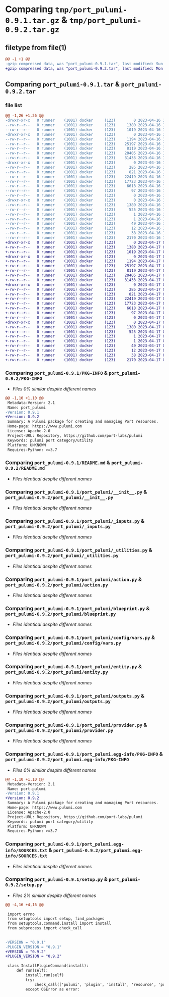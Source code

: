# Comparing `tmp/port_pulumi-0.9.1.tar.gz` & `tmp/port_pulumi-0.9.2.tar.gz`

## filetype from file(1)

```diff
@@ -1 +1 @@
-gzip compressed data, was "port_pulumi-0.9.1.tar", last modified: Sun Apr 16 11:13:59 2023, max compression
+gzip compressed data, was "port_pulumi-0.9.2.tar", last modified: Mon Apr 17 09:23:31 2023, max compression
```

## Comparing `port_pulumi-0.9.1.tar` & `port_pulumi-0.9.2.tar`

### file list

```diff
@@ -1,26 +1,26 @@
-drwxr-xr-x   0 runner    (1001) docker     (123)        0 2023-04-16 11:13:59.378078 port_pulumi-0.9.1/
--rw-r--r--   0 runner    (1001) docker     (123)     1380 2023-04-16 11:13:59.378078 port_pulumi-0.9.1/PKG-INFO
--rw-r--r--   0 runner    (1001) docker     (123)     1019 2023-04-16 11:13:59.000000 port_pulumi-0.9.1/README.md
-drwxr-xr-x   0 runner    (1001) docker     (123)        0 2023-04-16 11:13:59.378078 port_pulumi-0.9.1/port_pulumi/
--rw-r--r--   0 runner    (1001) docker     (123)     1194 2023-04-16 11:13:59.000000 port_pulumi-0.9.1/port_pulumi/__init__.py
--rw-r--r--   0 runner    (1001) docker     (123)    25197 2023-04-16 11:13:59.000000 port_pulumi-0.9.1/port_pulumi/_inputs.py
--rw-r--r--   0 runner    (1001) docker     (123)     8119 2023-04-16 11:13:59.000000 port_pulumi-0.9.1/port_pulumi/_utilities.py
--rw-r--r--   0 runner    (1001) docker     (123)    20405 2023-04-16 11:13:59.000000 port_pulumi-0.9.1/port_pulumi/action.py
--rw-r--r--   0 runner    (1001) docker     (123)    31433 2023-04-16 11:13:59.000000 port_pulumi-0.9.1/port_pulumi/blueprint.py
-drwxr-xr-x   0 runner    (1001) docker     (123)        0 2023-04-16 11:13:59.378078 port_pulumi-0.9.1/port_pulumi/config/
--rw-r--r--   0 runner    (1001) docker     (123)      285 2023-04-16 11:13:59.000000 port_pulumi-0.9.1/port_pulumi/config/__init__.py
--rw-r--r--   0 runner    (1001) docker     (123)      821 2023-04-16 11:13:59.000000 port_pulumi-0.9.1/port_pulumi/config/vars.py
--rw-r--r--   0 runner    (1001) docker     (123)    22419 2023-04-16 11:13:59.000000 port_pulumi-0.9.1/port_pulumi/entity.py
--rw-r--r--   0 runner    (1001) docker     (123)    17723 2023-04-16 11:13:59.000000 port_pulumi-0.9.1/port_pulumi/outputs.py
--rw-r--r--   0 runner    (1001) docker     (123)     6618 2023-04-16 11:13:59.000000 port_pulumi-0.9.1/port_pulumi/provider.py
--rw-r--r--   0 runner    (1001) docker     (123)       97 2023-04-16 11:13:59.000000 port_pulumi-0.9.1/port_pulumi/pulumi-plugin.json
--rw-r--r--   0 runner    (1001) docker     (123)        0 2023-04-16 11:13:59.000000 port_pulumi-0.9.1/port_pulumi/py.typed
-drwxr-xr-x   0 runner    (1001) docker     (123)        0 2023-04-16 11:13:59.378078 port_pulumi-0.9.1/port_pulumi.egg-info/
--rw-r--r--   0 runner    (1001) docker     (123)     1380 2023-04-16 11:13:59.000000 port_pulumi-0.9.1/port_pulumi.egg-info/PKG-INFO
--rw-r--r--   0 runner    (1001) docker     (123)      525 2023-04-16 11:13:59.000000 port_pulumi-0.9.1/port_pulumi.egg-info/SOURCES.txt
--rw-r--r--   0 runner    (1001) docker     (123)        1 2023-04-16 11:13:59.000000 port_pulumi-0.9.1/port_pulumi.egg-info/dependency_links.txt
--rw-r--r--   0 runner    (1001) docker     (123)        1 2023-04-16 11:13:59.000000 port_pulumi-0.9.1/port_pulumi.egg-info/not-zip-safe
--rw-r--r--   0 runner    (1001) docker     (123)       49 2023-04-16 11:13:59.000000 port_pulumi-0.9.1/port_pulumi.egg-info/requires.txt
--rw-r--r--   0 runner    (1001) docker     (123)       12 2023-04-16 11:13:59.000000 port_pulumi-0.9.1/port_pulumi.egg-info/top_level.txt
--rw-r--r--   0 runner    (1001) docker     (123)       38 2023-04-16 11:13:59.378078 port_pulumi-0.9.1/setup.cfg
--rw-r--r--   0 runner    (1001) docker     (123)     2170 2023-04-16 11:13:59.000000 port_pulumi-0.9.1/setup.py
+drwxr-xr-x   0 runner    (1001) docker     (123)        0 2023-04-17 09:23:31.967380 port_pulumi-0.9.2/
+-rw-r--r--   0 runner    (1001) docker     (123)     1380 2023-04-17 09:23:31.967380 port_pulumi-0.9.2/PKG-INFO
+-rw-r--r--   0 runner    (1001) docker     (123)     1019 2023-04-17 09:23:31.000000 port_pulumi-0.9.2/README.md
+drwxr-xr-x   0 runner    (1001) docker     (123)        0 2023-04-17 09:23:31.963379 port_pulumi-0.9.2/port_pulumi/
+-rw-r--r--   0 runner    (1001) docker     (123)     1194 2023-04-17 09:23:31.000000 port_pulumi-0.9.2/port_pulumi/__init__.py
+-rw-r--r--   0 runner    (1001) docker     (123)    25197 2023-04-17 09:23:31.000000 port_pulumi-0.9.2/port_pulumi/_inputs.py
+-rw-r--r--   0 runner    (1001) docker     (123)     8119 2023-04-17 09:23:31.000000 port_pulumi-0.9.2/port_pulumi/_utilities.py
+-rw-r--r--   0 runner    (1001) docker     (123)    20405 2023-04-17 09:23:31.000000 port_pulumi-0.9.2/port_pulumi/action.py
+-rw-r--r--   0 runner    (1001) docker     (123)    31433 2023-04-17 09:23:31.000000 port_pulumi-0.9.2/port_pulumi/blueprint.py
+drwxr-xr-x   0 runner    (1001) docker     (123)        0 2023-04-17 09:23:31.967380 port_pulumi-0.9.2/port_pulumi/config/
+-rw-r--r--   0 runner    (1001) docker     (123)      285 2023-04-17 09:23:31.000000 port_pulumi-0.9.2/port_pulumi/config/__init__.py
+-rw-r--r--   0 runner    (1001) docker     (123)      821 2023-04-17 09:23:31.000000 port_pulumi-0.9.2/port_pulumi/config/vars.py
+-rw-r--r--   0 runner    (1001) docker     (123)    22419 2023-04-17 09:23:31.000000 port_pulumi-0.9.2/port_pulumi/entity.py
+-rw-r--r--   0 runner    (1001) docker     (123)    17723 2023-04-17 09:23:31.000000 port_pulumi-0.9.2/port_pulumi/outputs.py
+-rw-r--r--   0 runner    (1001) docker     (123)     6618 2023-04-17 09:23:31.000000 port_pulumi-0.9.2/port_pulumi/provider.py
+-rw-r--r--   0 runner    (1001) docker     (123)       97 2023-04-17 09:23:31.000000 port_pulumi-0.9.2/port_pulumi/pulumi-plugin.json
+-rw-r--r--   0 runner    (1001) docker     (123)        0 2023-04-17 09:23:31.000000 port_pulumi-0.9.2/port_pulumi/py.typed
+drwxr-xr-x   0 runner    (1001) docker     (123)        0 2023-04-17 09:23:31.967380 port_pulumi-0.9.2/port_pulumi.egg-info/
+-rw-r--r--   0 runner    (1001) docker     (123)     1380 2023-04-17 09:23:31.000000 port_pulumi-0.9.2/port_pulumi.egg-info/PKG-INFO
+-rw-r--r--   0 runner    (1001) docker     (123)      525 2023-04-17 09:23:31.000000 port_pulumi-0.9.2/port_pulumi.egg-info/SOURCES.txt
+-rw-r--r--   0 runner    (1001) docker     (123)        1 2023-04-17 09:23:31.000000 port_pulumi-0.9.2/port_pulumi.egg-info/dependency_links.txt
+-rw-r--r--   0 runner    (1001) docker     (123)        1 2023-04-17 09:23:31.000000 port_pulumi-0.9.2/port_pulumi.egg-info/not-zip-safe
+-rw-r--r--   0 runner    (1001) docker     (123)       49 2023-04-17 09:23:31.000000 port_pulumi-0.9.2/port_pulumi.egg-info/requires.txt
+-rw-r--r--   0 runner    (1001) docker     (123)       12 2023-04-17 09:23:31.000000 port_pulumi-0.9.2/port_pulumi.egg-info/top_level.txt
+-rw-r--r--   0 runner    (1001) docker     (123)       38 2023-04-17 09:23:31.967380 port_pulumi-0.9.2/setup.cfg
+-rw-r--r--   0 runner    (1001) docker     (123)     2170 2023-04-17 09:23:31.000000 port_pulumi-0.9.2/setup.py
```

### Comparing `port_pulumi-0.9.1/PKG-INFO` & `port_pulumi-0.9.2/PKG-INFO`

 * *Files 0% similar despite different names*

```diff
@@ -1,10 +1,10 @@
 Metadata-Version: 2.1
 Name: port_pulumi
-Version: 0.9.1
+Version: 0.9.2
 Summary: A Pulumi package for creating and managing Port resources.
 Home-page: https://www.pulumi.com
 License: Apache-2.0
 Project-URL: Repository, https://github.com/port-labs/pulumi
 Keywords: pulumi port category/utility
 Platform: UNKNOWN
 Requires-Python: >=3.7
```

### Comparing `port_pulumi-0.9.1/README.md` & `port_pulumi-0.9.2/README.md`

 * *Files identical despite different names*

### Comparing `port_pulumi-0.9.1/port_pulumi/__init__.py` & `port_pulumi-0.9.2/port_pulumi/__init__.py`

 * *Files identical despite different names*

### Comparing `port_pulumi-0.9.1/port_pulumi/_inputs.py` & `port_pulumi-0.9.2/port_pulumi/_inputs.py`

 * *Files identical despite different names*

### Comparing `port_pulumi-0.9.1/port_pulumi/_utilities.py` & `port_pulumi-0.9.2/port_pulumi/_utilities.py`

 * *Files identical despite different names*

### Comparing `port_pulumi-0.9.1/port_pulumi/action.py` & `port_pulumi-0.9.2/port_pulumi/action.py`

 * *Files identical despite different names*

### Comparing `port_pulumi-0.9.1/port_pulumi/blueprint.py` & `port_pulumi-0.9.2/port_pulumi/blueprint.py`

 * *Files identical despite different names*

### Comparing `port_pulumi-0.9.1/port_pulumi/config/vars.py` & `port_pulumi-0.9.2/port_pulumi/config/vars.py`

 * *Files identical despite different names*

### Comparing `port_pulumi-0.9.1/port_pulumi/entity.py` & `port_pulumi-0.9.2/port_pulumi/entity.py`

 * *Files identical despite different names*

### Comparing `port_pulumi-0.9.1/port_pulumi/outputs.py` & `port_pulumi-0.9.2/port_pulumi/outputs.py`

 * *Files identical despite different names*

### Comparing `port_pulumi-0.9.1/port_pulumi/provider.py` & `port_pulumi-0.9.2/port_pulumi/provider.py`

 * *Files identical despite different names*

### Comparing `port_pulumi-0.9.1/port_pulumi.egg-info/PKG-INFO` & `port_pulumi-0.9.2/port_pulumi.egg-info/PKG-INFO`

 * *Files 0% similar despite different names*

```diff
@@ -1,10 +1,10 @@
 Metadata-Version: 2.1
 Name: port-pulumi
-Version: 0.9.1
+Version: 0.9.2
 Summary: A Pulumi package for creating and managing Port resources.
 Home-page: https://www.pulumi.com
 License: Apache-2.0
 Project-URL: Repository, https://github.com/port-labs/pulumi
 Keywords: pulumi port category/utility
 Platform: UNKNOWN
 Requires-Python: >=3.7
```

### Comparing `port_pulumi-0.9.1/port_pulumi.egg-info/SOURCES.txt` & `port_pulumi-0.9.2/port_pulumi.egg-info/SOURCES.txt`

 * *Files identical despite different names*

### Comparing `port_pulumi-0.9.1/setup.py` & `port_pulumi-0.9.2/setup.py`

 * *Files 2% similar despite different names*

```diff
@@ -4,16 +4,16 @@
 
 import errno
 from setuptools import setup, find_packages
 from setuptools.command.install import install
 from subprocess import check_call
 
 
-VERSION = "0.9.1"
-PLUGIN_VERSION = "0.9.1"
+VERSION = "0.9.2"
+PLUGIN_VERSION = "0.9.2"
 
 class InstallPluginCommand(install):
     def run(self):
         install.run(self)
         try:
             check_call(['pulumi', 'plugin', 'install', 'resource', 'port', PLUGIN_VERSION, '--server', 'github://api.github.com/port-labs/pulumi'])
         except OSError as error:
```

